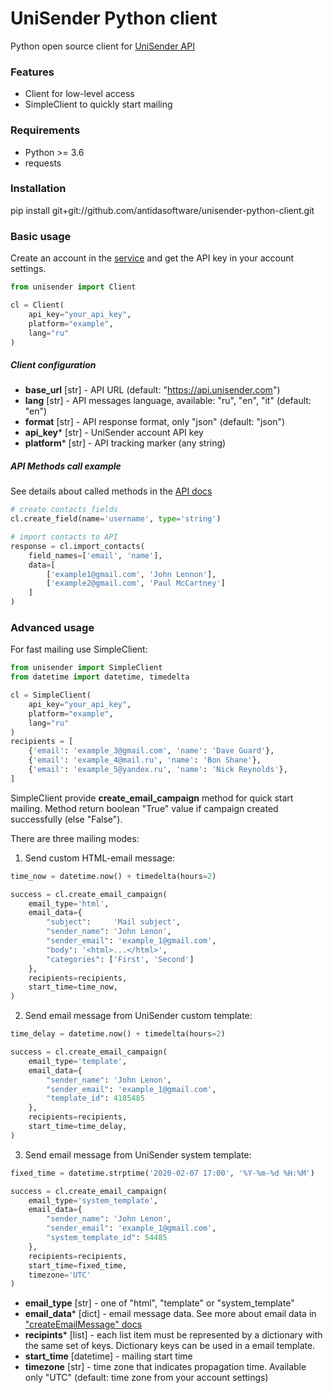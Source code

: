 # UniSender Python client


Python open source client for [UniSender API](https://www.unisender.com/ru/support/api/api/)

### Features
- Client for low-level access
- SimpleClient to quickly start mailing

### Requirements
- Python >= 3.6
- requests

### Installation

pip install git+git://github.com/antidasoftware/unisender-python-client.git


### Basic usage

Create an account in the [service](https://www.unisender.com) and get the API key in your account settings.


```python
from unisender import Client

cl = Client(
    api_key="your_api_key",
    platform="example",
    lang="ru"
)
```
##### Client configuration

- **base_url** [str] - API URL (default: "https://api.unisender.com")
- **lang** [str] - API messages language, available: "ru", "en", "it" (default: "en")
- **format** [str] - API response format, only "json" (default: "json")
- **api_key*** [str] - UniSender account API key
- **platform*** [str] - API tracking marker (any string)

##### API Methods call example

See details about called methods in the [API docs](https://www.unisender.com/ru/support/api/api)

```python
# create contacts fields
cl.create_field(name='username', type='string')

# import contacts to API
response = cl.import_contacts(
    field_names=['email', 'name'],
    data=[
        ['example1@gmail.com', 'John Lennon'],
        ['example2@gmail.com', 'Paul McCartney']
    ]
)
```

### Advanced usage

For fast mailing use SimpleClient:

```python
from unisender import SimpleClient
from datetime import datetime, timedelta

cl = SimpleClient(
    api_key="your_api_key",
    platform="example",
    lang="ru"
)
recipients = [
    {'email': 'example_3@gmail.com', 'name': 'Dave Guard'},
    {'email': 'example_4@mail.ru', 'name': 'Bon Shane'},
    {'email': 'example_5@yandex.ru', 'name': 'Nick Reynolds'},
]
```
SimpleClient provide **create_email_campaign** method for quick start mailing.
Method return boolean "True" value if campaign created successfully (else "False").

There are three mailing modes:

1. Send custom HTML-email message:
```python
time_now = datetime.now() + timedelta(hours=2)

success = cl.create_email_campaign(
    email_type='html',
    email_data={
        "subject":     'Mail subject',
        "sender_name": 'John Lenon',
        "sender_email": 'example_1@gmail.com',
        "body": '<html>...</html>',
        "categories": ['First', 'Second']
    },
    recipients=recipients,
    start_time=time_now,
)

```
2. Send email message from UniSender custom template:

```python
time_delay = datetime.now() + timedelta(hours=2)

success = cl.create_email_campaign(
    email_type='template',
    email_data={
        "sender_name": 'John Lenon',
        "sender_email": 'example_1@gmail.com',
        "template_id": 4185485
    },
    recipients=recipients,
    start_time=time_delay,
)
```
3. Send email message from UniSender system template:

``` python
fixed_time = datetime.strptime('2020-02-07 17:00', '%Y-%m-%d %H:%M')

success = cl.create_email_campaign(
    email_type='system_template',
    email_data={
        "sender_name": 'John Lenon',
        "sender_email": 'example_1@gmail.com',
        "system_template_id": 54485
    },
    recipients=recipients,
    start_time=fixed_time,
    timezone='UTC'
)
```
- **email_type** [str] - one of "html", "template" or "system_template"
- **email_data*** [dict] - email message data. See more about email data in ["createEmailMessage" docs](https://www.unisender.com/ru/support/api/messages/createemailmessage/)
- **recipints*** [list] - each list item must be represented by a dictionary with the same set of keys. Dictionary keys can be used in a email template.
- **start_time** [datetime] - mailing start time
- **timezone** [str] - time zone that indicates propagation time. Available only "UTC" (default: time zone from your account settings)
